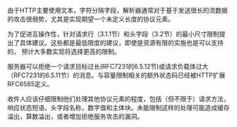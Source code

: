 由于HTTP主要使用文本，字符分隔字段，解析器通常对于基于发送很长的流数据的攻击很弱势，尤其是实现期望一个未定义长度的协议元素。

为了促进互操作性，针对请求行（3.1.1节）和头字段（3.2节）的最小尺寸限制提出了具体建议。这些都是最低限度的建议，即使是资源有限的实施也是可以支持的。 预计大多数实现将选择更高的限制。

服务器可以拒绝一个请求目标过长(RFC7231的6.5.12节)或请求负载体过大（RFC7231的6.5.11节）的消息。与容量限制相关的额外状态码已经被HTTP扩展RFC6585定义。

收件人应该仔细限制他们处理其他协议元素的程度，包括（但不限于）请求方法，响应状态短语，头字段名称，数字值和主体块。未能限制这样的处理可能造成缓存溢出，算数溢出，或者增加拒绝服务攻击的漏洞。
